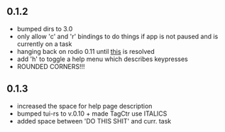 ## 0.1.2
* bumped dirs to 3.0
* only allow 'c' and 'r' bindings to do things if app is not paused and is currently on a task
* hanging back on rodio 0.11 until [this](https://github.com/RustAudio/rodio/issues/290) is resolved
* add 'h' to toggle a help menu which describes keypresses
* ROUNDED CORNERS!!!

## 0.1.3
* increased the space for help page description
* bumped tui-rs to v.0.10 + made TagCtr use ITALICS
* added space between 'DO THIS SHIT' and curr. task
